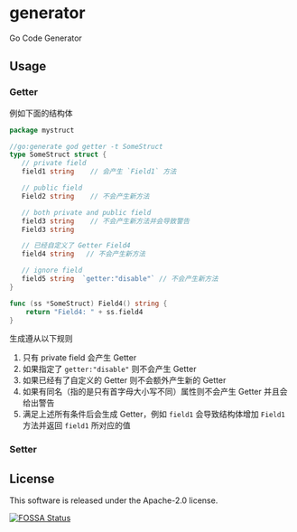 # generator
Go Code Generator

## Usage

### Getter

例如下面的结构体

```go
package mystruct

//go:generate god getter -t SomeStruct
type SomeStruct struct {
   // private field
   field1 string    // 会产生 `Field1` 方法

   // public field
   Field2 string    // 不会产生新方法

   // both private and public field
   field3 string    // 不会产生新方法并会导致警告
   Field3 string

   // 已经自定义了 Getter Field4
   field4 string   // 不会产生新方法

   // ignore field
   field5 string  `getter:"disable"` // 不会产生新方法
}

func (ss *SomeStruct) Field4() string {
    return "Field4: " + ss.field4
}
```

生成遵从以下规则

1. 只有 private field 会产生 Getter
2. 如果指定了 `getter:"disable"` 则不会产生 Getter
3. 如果已经有了自定义的 Getter 则不会额外产生新的 Getter
4. 如果有同名（指的是只有首字母大小写不同）属性则不会产生 Getter 并且会给出警告
5. 满足上述所有条件后会生成 Getter，例如 `field1` 会导致结构体增加 `Field1` 方法并返回 `field1` 所对应的值

### Setter

## License

This software is released under the Apache-2.0 license.

[![FOSSA Status](https://app.fossa.com/api/projects/git%2Bgithub.com%2FImSingee%2Fgenerator.svg?type=large)](https://app.fossa.com/projects/git%2Bgithub.com%2FImSingee%2Fgenerator?ref=badge_large)
